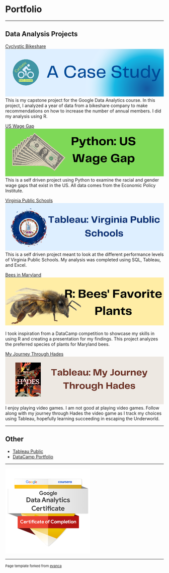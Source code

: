 # Portfolio

---

## Data Analysis Projects
[Cyclystic Bikeshare](Bikeshare/Cyclystic_Bikeshare.html)
<img src="images/Study.png?raw=true"/>
This is my capstone project for the Google Data Analytics course. In this project, I analyzed a year of data from a bikeshare company to make recommendations on how to increase the number of annual members. I did my analysis using R.

[US Wage Gap](WageGap/WageGap.md)
<img src="images/WageGap.png?raw=true"/>
This is a self driven project using Python to examine the racial and gender wage gaps that exist in the US. All data comes from the Economic Policy Institute.

[Virginia Public Schools](VA_schools.md)
<img src="images/Virginia.png?raw=true"/>
This is a self driven project meant to look at the different performance levels of Virginia Public Schools. My analysis was completed using SQL, Tableau, and Excel.

[Bees in Maryland](Bees/bees.md)
<img src="images/Bees.png?raw=true"/> 

I took inspiration from a DataCamp competition to showcase my skills in using R and creating a presentation for my findings. This project analyzes the preferred species of plants for Maryland bees.

[My Journey Through Hades](https://public.tableau.com/views/MyJourneythroughHades/Story1?:language=en-US&:display_count=n&:origin=viz_share_link)
<img src="images/Hades.png?raw=true"/>
I enjoy playing video games. I am not good at playing video games. Follow along with my journey through Hades the video game as I track my choices using Tableau, hopefully learning succeeding in escaping the Underworld.




---

## Other
- [Tableau Public](https://public.tableau.com/app/profile/z.setash)
- [DataCamp Portfolio](https://www.datacamp.com/portfolio/azsetash)

---
<img src="images/google-data-analytics-certificate.2.png?raw=true"/>



---
<p style="font-size:11px">Page template forked from <a href="https://github.com/evanca/quick-portfolio">evanca</a></p>
<!-- Remove above link if you don't want to attibute -->
